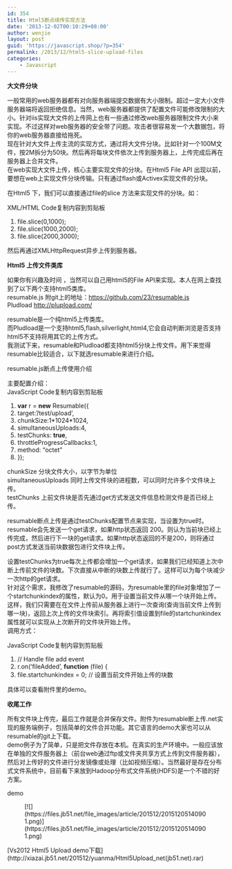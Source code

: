 ```yaml
---
id: 354
title: Html5断点续传实现方法
date: '2013-12-02T00:10:29+08:00'
author: wenjie
layout: post
guid: 'https://javascript.shop/?p=354'
permalink: /2013/12/html5-slice-upload-files
categories:
    - Javascript
---
```


**大文件分块**

一般常用的web服务器都有对向服务器端提交数据有大小限制。超过一定大小文件服务器端将返回拒绝信息。当然，web服务器都提供了配置文件可能修改限制的大小。针对iis实现大文件的上传网上也有一些通过修改web服务器限制文件大小来实现。不过这样对web服务器的安全带了问题。攻击者很容易发一个大数据包，将你的web服务器直接给拖死。   
现在针对大文件上传主流的实现方式，通过将大文件分块。比如针对一个100M文件，按2M拆分为50块。然后再将每块文件依次上传到服务器上，上传完成后再在服务器上合并文件。   
在web实现大文件上传，核心主要实现文件的分块。在Html5 File API 出现以前，要想在web上实现文件分块传输。只有通过flash或Activex实现文件的分块。

在Html5 下，我们可以直接通过file的slice 方法来实现文件的分块。如：

XML/HTML Code复制内容到剪贴板

1. file.slice(0,1000);
2. file.slice(1000,2000);
3. file.slice(2000,3000);

然后再通过XMLHttpRequest异步上传到服务器。

**Html5 上传文件类库**

如果你有兴趣及时间 ，当然可以自己用html5的File API来实现。本人在网上查找到了以下两个支持html5类库。   
resumable.js 附git上的地址：https://github.com/23/resumable.js   
Pludload http://plupload.com/

resumable是一个纯html5上传类库。   
而Pludload是一个支持html5,flash,silverlight,html4,它会自动判断浏览是否支持html5不支持将用其它的上传方式。   
我测试下来，resumable和Pludload都支持html5分块上传文件。用下来觉得resumable比较适合，以下就选resumable来进行介绍。

resumable.js断点上传使用介绍

主要配置介绍：   
JavaScript Code复制内容到剪贴板

1. **var** r = **new** Resumable({
2. target:’/test/upload’,
3. chunkSize:1\*1024\*1024,
4. simultaneousUploads:4,
5. testChunks: **true**,
6. throttleProgressCallbacks:1,
7. method: “octet”
8. });

chunkSize 分块文件大小，以字节为单位   
simultaneousUploads 同时上传文件块的进程数，可以同时允许多个文件块上传。   
testChunks 上前文件块是否先通过get方式发送文件信息检测文件是否已经上传。

resumable断点上传是通过testChunks配置节点来实现，当设置为true时。resumable会先发送一个get请求，如果http状态返回 200。则认为当前块已经上传完成，然后进行下一块的get请求。如果http状态返回的不是200，则将通过post方式发送当前块数据包进行文件块上传。

设置testChunks为true每次上传都会增加一个get请求，如果我们已经知道上次中断上传前文件的块数。下次直接从中断的块数上传就行了。这样可以为每个块减少一次http的get请求。   
针对这个需求，我修改了resumable的源码，为resumable里的file对象增加了一个startchunkindex的属性，默认为0。用于设置当前文件从哪一个块开始上传。这样，我们只需要在在文件上传前从服务器上进行一次查询(查询当前文件上传到哪一块)，返回上次上传的文件块索引。再将索引值设置到file的startchunkindex属性就可以实现从上次断开的文件块开始上传。   
调用方式：

JavaScript Code复制内容到剪贴板

1. // Handle file add event
2. r.on(‘fileAdded’, **function** (file) {
3. file.startchunkindex = 0; // 设置当前文件开始上传的块数

具体可以查看附件里的demo。

**收尾工作**

所有文件块上传完，最后工作就是合并保存文件。附件为resumable断上传.net实现的服务端例子，包括简单的文件合并功能。其它语言的demo大家也可以从resumable的git上下载。   
demo例子为了简单，只是把文件存放在本机。在真实的生产环境中。一般应该放在单独的文件服务器上（前台web通过ftp或文件夹共享方式上传到文件服务器），然后对上传好的文件进行分发镜像或处理（比如视频压缩）。当然最好是存在分布式文件系统中，目前看下来放到Hadoop分布式文件系统(HDFS)是一个不错的好方案。

demo

<figure class="wp-block-image">[![](https://files.jb51.net/file_images/article/201512/20151205140901.png)](https://files.jb51.net/file_images/article/201512/20151205140901.png)</figure>[Vs2012 Html5 Upload demo下载](http://xiazai.jb51.net/201512/yuanma/Html5Upload_net(jb51.net).rar)